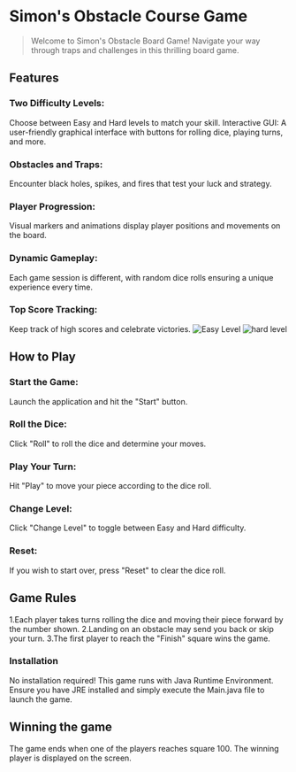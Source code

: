 # Simon's Obstacle Course Game
>Welcome to Simon's Obstacle Board Game! Navigate your way through traps and challenges in this thrilling board game.

## Features

### Two Difficulty Levels: 
Choose between Easy and Hard levels to match your skill.
Interactive GUI: A user-friendly graphical interface with buttons for rolling dice, playing turns, and more.
### Obstacles and Traps: 
Encounter black holes, spikes, and fires that test your luck and strategy.

### Player Progression: 
Visual markers and animations display player positions and movements on the board.

### Dynamic Gameplay:
Each game session is different, with random dice rolls ensuring a unique experience every time.

### Top Score Tracking: 
Keep track of high scores and celebrate victories.
![Easy Level](https://github.com/jagrutijain109/Simon-s-Obstacle-/assets/94118253/74aca65a-8766-4b2a-be65-6e4b558f7683)
![hard level](https://github.com/jagrutijain109/Simon-s-Obstacle-/assets/94118253/5cfac709-7982-4be8-b75e-bb78f817d035)

## How to Play

### Start the Game:
Launch the application and hit the "Start" button.
### Roll the Dice: 
Click "Roll" to roll the dice and determine your moves.
### Play Your Turn: 
Hit "Play" to move your piece according to the dice roll.
### Change Level:
Click "Change Level" to toggle between Easy and Hard difficulty.
### Reset: 
If you wish to start over, press "Reset" to clear the dice roll.

## Game Rules
1.Each player takes turns rolling the dice and moving their piece forward by the number shown.
2.Landing on an obstacle may send you back or skip your turn.
3.The first player to reach the "Finish" square wins the game.

### Installation
No installation required! This game runs with Java Runtime Environment. Ensure you have JRE installed and simply execute the Main.java file to launch the game.

## Winning the game
The game ends when one of the players reaches square 100. The winning player is displayed on the screen.


